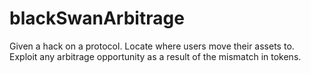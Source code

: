 # blackSwanArbitrage
Given a hack on a protocol. Locate where users move their assets to. Exploit any arbitrage opportunity as a result of the mismatch in tokens.
